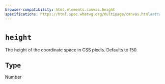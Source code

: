 ```yaml
---
browser-compatibility: html.elements.canvas.height
specifications: https://html.spec.whatwg.org/multipage/canvas.html#attr-canvas-height
---
```


# `height`

The height of the coordinate space in CSS pixels. Defaults to 150.

## Type

Number
